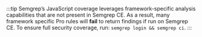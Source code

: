 
:::tip 
Semgrep’s JavaScript coverage leverages framework-specific analysis capabilities that are not present in Semgrep CE. As a result, many framework specific Pro rules will **fail** to return findings if run on Semgrep CE. To ensure full security coverage, run: `semgrep login && semgrep ci`.
:::
